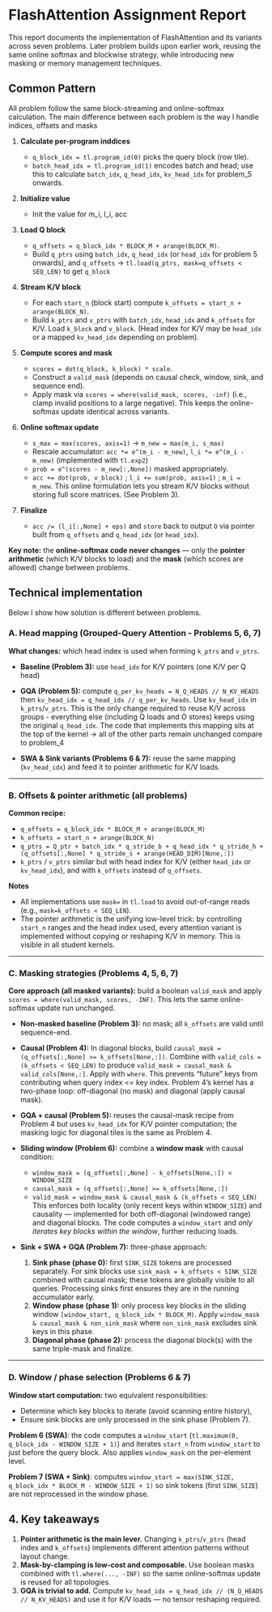 # FlashAttention Assignment Report

This report documents the implementation of FlashAttention and its variants across seven problems. Later problem builds upon earlier work, reusing the same online softmax and blockwise strategy, while introducing new masking or memory management techniques.

## Common Pattern

All problem follow the same block-streaming and online-softmax calculation. The main difference between each problem is the way I handle indices, offsets and masks

1. **Calculate per-program inddices**
    * `q_block_idx = tl.program_id(0)` picks the query block (row tile).
    * `batch_head_idx = tl.program_id(1)` encodes batch and head; use this to calculate `batch_idx`, `q_head_idx`, `kv_head_idx` for problem_5 onwards.
2. **Initialize value**
    * Init the value for m_i, l_i, acc
3. **Load Q block**
    * `q_offsets = q_block_idx * BLOCK_M + arange(BLOCK_M)`.
    * Build `q_ptrs` using `batch_idx`, `q_head_idx` (or `head_idx` for problem 5 onwards), and `q_offsets` -> `tl.load(q_ptrs, mask=q_offsets < SEQ_LEN)` to get `q_block`
4. **Stream K/V block**
    * For each `start_n` (block start) compute `k_offsets = start_n + arange(BLOCK_N)`.
    * Build `k_ptrs` and `v_ptrs` with `batch_idx`, `head_idx` and `k_offsets` for K/V. Load `k_block` and `v_block`. (Head index for K/V may be `head_idx` or a mapped `kv_head_idx` depending on problem).
5. **Compute scores and mask**
   * `scores = dot(q_block, k_block) * scale`.
   * Construct a `valid_mask` (depends on causal check, window, sink, and sequence end).
   * Apply mask via `scores = where(valid_mask, scores, -inf)` (i.e., clamp invalid positions to a large negative). This keeps the online-softmax update identical across variants.

6. **Online softmax update**
   * `s_max = max(scores, axis=1)` -> `m_new = max(m_i, s_max)`
   * Rescale accumulator: `acc *= e^(m_i - m_new)`, `l_i *= e^(m_i - m_new)` (implemented with `tl.exp2`)
   * `prob = e^(scores - m_new[:,None])` masked appropriately.
   * `acc += dot(prob, v_block)` ; `l_i += sum(prob, axis=1)` ; `m_i = m_new`.
     This online formulation lets you stream K/V blocks without storing full score matrices. (See Problem 3).&#x20;

7. **Finalize**
   * `acc /= (l_i[:,None] + eps)` and `store` back to output `O` via pointer built from `q_offsets` and `q_head_idx` (or `head_idx`).

**Key note:** the **online-softmax code never changes** — only the **pointer arithmetic** (which K/V blocks to load) and the **mask** (which scores are allowed) change between problems.

## Technical implementation

Below I show how solution is different between problems.

### A. Head mapping (Grouped-Query Attention - Problems 5, 6, 7)

**What changes:** which head index is used when forming `k_ptrs` and `v_ptrs`.

* **Baseline (Problem 3):** use `head_idx` for K/V pointers (one K/V per Q head)

* **GQA (Problem 5):** compute `q_per_kv_heads = N_Q_HEADS // N_KV_HEADS` then `kv_head_idx = q_head_idx // q_per_kv_heads`. Use `kv_head_idx` in `k_ptrs`/`v_ptrs`. This is the only change required to reuse K/V across groups - everything else (including Q loads and O stores) keeps using the original `q_head_idx`. The code that implements this mapping sits at the top of the kernel -> all of the other parts remain unchanged compare to problem_4

* **SWA & Sink variants (Problems 6 & 7):** reuse the same mapping (`kv_head_idx`) and feed it to pointer arithmetic for K/V loads.
---

### B. Offsets & pointer arithmetic (all problems)

**Common recipe:**

* `q_offsets = q_block_idx * BLOCK_M + arange(BLOCK_M)`
* `k_offsets = start_n + arange(BLOCK_N)`
* `q_ptrs = Q_ptr + batch_idx * q_stride_b + q_head_idx * q_stride_h + (q_offsets[:,None] * q_stride_s + arange(HEAD_DIM)[None,:])`
* `k_ptrs` / `v_ptrs` similar but with head index for K/V (either `head_idx` or `kv_head_idx`), and with `k_offsets` instead of `q_offsets`.

**Notes**

* All implementations use `mask=` in `tl.load` to avoid out-of-range reads (e.g., `mask=k_offsets < SEQ_LEN`).
* The pointer arithmetic is the unifying low-level trick: by controlling `start_n` ranges and the head index used, every attention variant is implemented without copying or reshaping K/V in memory. This is visible in all student kernels.
---

### C. Masking strategies (Problems 4, 5, 6, 7)

**Core approach (all masked variants):** build a boolean `valid_mask` and apply `scores = where(valid_mask, scores, -INF)`. This lets the same online-softmax update run unchanged.

* **Non-masked baseline (Problem 3):** no mask; all `k_offsets` are valid until sequence-end.

* **Causal (Problem 4):** In diagonal blocks, build `causal_mask = (q_offsets[:,None] >= k_offsets[None,:])`. Combine with `valid_cols = (k_offsets < SEQ_LEN)` to produce `valid_mask = causal_mask & valid_cols[None,:]`. Apply with `where`. This prevents “future” keys from contributing when query index <= key index. Problem 4’s kernel has a two-phase loop: off-diagonal (no mask) and diagonal (apply causal mask).

* **GQA + causal (Problem 5):** reuses the causal-mask recipe from Problem 4 but uses `kv_head_idx` for K/V pointer computation; the masking logic for diagonal tiles is the same as Problem 4.

* **Sliding window (Problem 6):** combine a **window mask** with causal condition:

  * `window_mask = (q_offsets[:,None] - k_offsets[None,:]) < WINDOW_SIZE`
  * `causal_mask = (q_offsets[:,None] >= k_offsets[None,:])`
  * `valid_mask = window_mask & causal_mask & (k_offsets < SEQ_LEN)`
    This enforces both locality (only recent keys within `WINDOW_SIZE`) and causality — implemented for both off-diagonal (windowed range) and diagonal blocks. The code computes a `window_start` and *only iterates key blocks within the window*, further reducing loads.

* **Sink + SWA + GQA (Problem 7):** three-phase approach:

  1. **Sink phase (phase 0):** first `SINK_SIZE` tokens are processed separately. For sink blocks use `sink_mask = k_offsets < SINK_SIZE` combined with causal mask; these tokens are globally visible to all queries. Processing sinks first ensures they are in the running accumulator early.
  2. **Window phase (phase 1):** only process key blocks in the sliding window `[window_start, q_block_idx * BLOCK_M)`. Apply `window_mask & causal_mask & non_sink_mask` where `non_sink_mask` excludes sink keys in this phase.
  3. **Diagonal phase (phase 2):** process the diagonal block(s) with the same triple-mask and finalize.

---

### D. Window / phase selection (Problems 6 & 7)

**Window start computation:** two equivalent responsibilities:

* Determine which key blocks to iterate (avoid scanning entire history),
* Ensure sink blocks are only processed in the sink phase (Problem 7).

**Problem 6 (SWA)**: the code computes a `window_start` (`tl.maximum(0, q_block_idx - WINDOW_SIZE + 1)`) and iterates `start_n` from `window_start` to just before the query block. Also applies `window_mask` on the per-element level.

**Problem 7 (SWA + Sink)**: computes `window_start = max(SINK_SIZE, q_block_idx * BLOCK_M - WINDOW_SIZE + 1)` so sink tokens (first `SINK_SIZE`) are not reprocessed in the window phase. 


## 4. Key takeaways

1. **Pointer arithmetic is the main lever.** Changing `k_ptrs`/`v_ptrs` (head index and `k_offsets`) implements different attention patterns without layout change.
2. **Mask-by-clamping is low-cost and composable.** Use boolean masks combined with `tl.where(..., -INF)` so the same online-softmax update is reused for all topologies.
3. **GQA is trivial to add.** Compute `kv_head_idx = q_head_idx // (N_Q_HEADS // N_KV_HEADS)` and use it for K/V loads — no tensor reshaping required.


